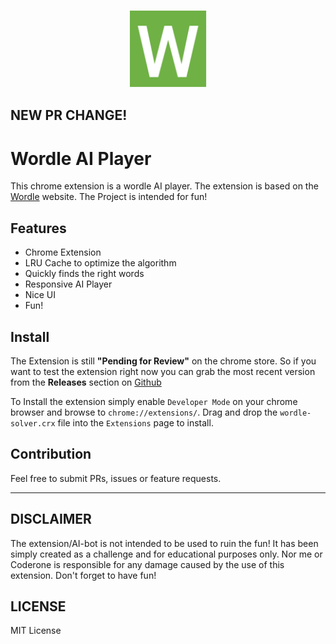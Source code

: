 <p align="center">
  <img width="124" height="124" src="public/icons/logo.png">
</p>

## NEW PR CHANGE!

# Wordle AI Player

This chrome extension is a wordle AI player.
The extension is based on the [Wordle](https://www.powerlanguage.co.uk/wordle/) website.
The Project is intended for fun!

## Features

- Chrome Extension
- LRU Cache to optimize the algorithm
- Quickly finds the right words
- Responsive AI Player
- Nice UI
- Fun!

## Install

The Extension is still **"Pending for Review"** on the chrome store.
So if you want to test the extension right now you can grab the most recent version from the **Releases** section on [Github](https://github.com/ipenywis/wordle-solver/releases)

To Install the extension simply enable `Developer Mode` on your chrome browser and browse to `chrome://extensions/`.
Drag and drop the `wordle-solver.crx` file into the `Extensions` page to install.

## Contribution

Feel free to submit PRs, issues or feature requests.

---

## DISCLAIMER

The extension/AI-bot is not intended to be used to ruin the fun! It has been simply created as a challenge and for educational purposes only. Nor me or Coderone is responsible for any damage caused by the use of this extension.
Don't forget to have fun!

## LICENSE

MIT License

